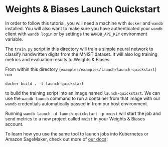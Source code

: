 # Weights & Biases Launch Quickstart

In order to follow this tutorial, you will need a machine with `docker` and `wandb`
installed. You will also want to make sure you have authenticated your `wandb`
client with `wandb login` or by settings the `WANDB_API_KEY` environment variable.

The `train.py` script in this directory will train a simple neural network to
classify handwritten digits from the MNIST dataset. It will also log training 
metrics and evaluation results to Weights & Biases.

From within this directory (`examples/examples/launch/launch-quickstart`) run

```
docker build . -t launch-quickstart
```

to build the training script into an image named `launch-quickstart`. We can 
use the `wandb launch` command to run a container from that image with our
`wandb` credentials automatically passed in from our host environment.

Running `wandb launch -d launch-quickstart -p mnist` will start the job and send
metrics to a new project called `mnist` in your Weights & Biases account.

To learn how you use the same tool to launch jobs into Kubernetes or Amazon 
SageMaker, check out more of [our docs](https://docs.wandb.ai/guides/launch)!